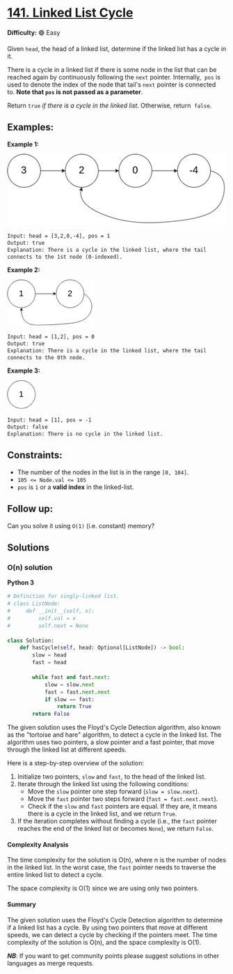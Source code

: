 # [141. Linked List Cycle](https://leetcode.com/problems/linked-list-cycle/)

**Difficulty:** :green_circle: Easy

Given `head`, the head of a linked list, determine if the linked list has a 
cycle in it.

There is a cycle in a linked list if there is some node in the list that 
can be reached again by continuously following the `next` pointer. Internally, 
`pos` is used to denote the index of the node that tail's `next` pointer is 
connected to. **Note that `pos` is not passed as a parameter**.

Return `true` *if there is a cycle in the linked list*. Otherwise, return 
`false`.

## Examples:

**Example 1:**

![059_01.png](./resources/059_01.png)

```
Input: head = [3,2,0,-4], pos = 1
Output: true
Explanation: There is a cycle in the linked list, where the tail connects to the 1st node (0-indexed).

```

**Example 2:**

![059_02.png](./resources/059_02.png)


```
Input: head = [1,2], pos = 0
Output: true
Explanation: There is a cycle in the linked list, where the tail connects to the 0th node.

```

**Example 3:**

![059_03.png](./resources/059_03.png)

```
Input: head = [1], pos = -1
Output: false
Explanation: There is no cycle in the linked list.

```

## Constraints:

- The number of the nodes in the list is in the range `[0, 104]`.
- `105 <= Node.val <= 105`
- `pos` is `1` or a **valid index** in the linked-list.

## Follow up:

Can you solve it using `O(1)` (i.e. constant) memory?

## Solutions

### O(n) solution

**Python 3**

```python
# Definition for singly-linked list.
# class ListNode:
#     def __init__(self, x):
#         self.val = x
#         self.next = None

class Solution:
    def hasCycle(self, head: Optional[ListNode]) -> bool:
        slow = head
        fast = head

        while fast and fast.next:
            slow = slow.next
            fast = fast.next.next
            if slow == fast:
                return True
        return False
```

The given solution uses the Floyd's Cycle Detection algorithm, also known as the "tortoise and hare" algorithm, to detect a cycle in the linked list. The algorithm uses two pointers, a slow pointer and a fast pointer, that move through the linked list at different speeds.

Here is a step-by-step overview of the solution:

1. Initialize two pointers, `slow` and `fast`, to the head of the linked list.
2. Iterate through the linked list using the following conditions:
   - Move the `slow` pointer one step forward (`slow = slow.next`).
   - Move the `fast` pointer two steps forward (`fast = fast.next.next`).
   - Check if the `slow` and `fast` pointers are equal. If they are, it means there is a cycle in the linked list, and we return `True`.
3. If the iteration completes without finding a cycle (i.e., the `fast` pointer reaches the end of the linked list or becomes `None`), we return `False`.

#### Complexity Analysis

The time complexity for the solution is O(n), where n is the number of nodes in the linked list. In the worst case, the `fast` pointer needs to traverse the entire linked list to detect a cycle.

The space complexity is O(1) since we are using only two pointers.

#### Summary

The given solution uses the Floyd's Cycle Detection algorithm to determine if a linked list has a cycle. By using two pointers that move at different speeds, we can detect a cycle by checking if the pointers meet. The time complexity of the solution is O(n), and the space complexity is O(1).


***NB***: If you want to get community points please suggest solutions in other languages as merge requests.
